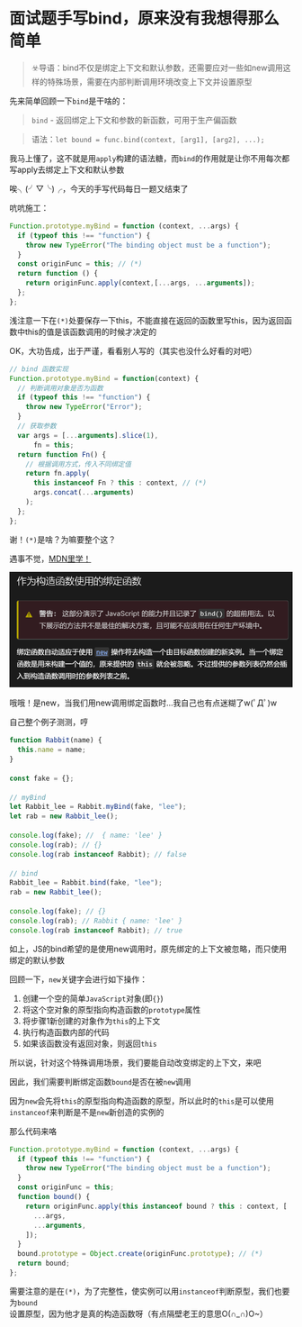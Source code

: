 # 面试题手写bind，原来没有我想得那么简单

> ☣️导语：bind不仅是绑定上下文和默认参数，还需要应对一些如new调用这样的特殊场景，需要在内部判断调用环境改变上下文并设置原型

先来简单回顾一下`bind`是干啥的：

> `bind` - 返回绑定上下文和参数的新函数，可用于生产偏函数

> 语法：`let bound = func.bind(context, [arg1], [arg2], ...);`

我马上懂了，这不就是用`apply`构建的语法糖，而`bind`的作用就是让你不用每次都写apply去绑定上下文和默认参数

唉╮(╯▽╰)╭，今天的手写代码每日一题又结束了

吭吭施工：

```javascript
Function.prototype.myBind = function (context, ...args) {
  if (typeof this !== "function") {
    throw new TypeError("The binding object must be a function");
  }
  const originFunc = this; // (*)
  return function () {
    return originFunc.apply(context,[...args, ...arguments]); 
  };
};
```

浅注意一下在`(*)`处要保存一下this，不能直接在返回的函数里写this，因为返回函数中this的值是该函数调用的时候才决定的

OK，大功告成，出于严谨，看看别人写的（其实也没什么好看的对吧）

```javascript
// bind 函数实现
Function.prototype.myBind = function(context) {
  // 判断调用对象是否为函数
  if (typeof this !== "function") {
    throw new TypeError("Error");
  }
  // 获取参数
  var args = [...arguments].slice(1),
      fn = this;
  return function Fn() {
    // 根据调用方式，传入不同绑定值
    return fn.apply(
      this instanceof Fn ? this : context, // (*)
      args.concat(...arguments)
    );
  };
};
```

谢！`(*)`是啥？为嘛要整个这？

遇事不觉，[MDN里学！](https://developer.mozilla.org/zh-CN/docs/Web/JavaScript/Reference/Global_Objects/Function/bind#%E4%BD%9C%E4%B8%BA%E6%9E%84%E9%80%A0%E5%87%BD%E6%95%B0%E4%BD%BF%E7%94%A8%E7%9A%84%E7%BB%91%E5%AE%9A%E5%87%BD%E6%95%B0 "MDN里学！")

![](image/image_mkkFnX67dR.png)

哦哦！是new，当我们用new调用绑定函数时...我自己也有点迷糊了w(ﾟДﾟ)w

自己整个例子测测，哼

```javascript
function Rabbit(name) {
  this.name = name;
}

const fake = {};

// myBind
let Rabbit_lee = Rabbit.myBind(fake, "lee");
let rab = new Rabbit_lee();

console.log(fake); //  { name: 'lee' }
console.log(rab); // {}
console.log(rab instanceof Rabbit); // false

// bind
Rabbit_lee = Rabbit.bind(fake, "lee");
rab = new Rabbit_lee();

console.log(fake); // {}
console.log(rab); // Rabbit { name: 'lee' }
console.log(rab instanceof Rabbit); // true

```

如上，JS的bind希望的是使用new调用时，原先绑定的上下文被忽略，而只使用绑定的默认参数

回顾一下，`new`关键字会进行如下操作：

1.  创建一个空的简单`JavaScript`对象(即`{}`)
2.  将这个空对象的原型指向构造函数的`prototype`属性
3.  将步骤1新创建的对象作为`this`的上下文
4.  执行构造函数内部的代码
5.  如果该函数没有返回对象，则返回`this`

所以说，针对这个特殊调用场景，我们要能自动改变绑定的上下文，来吧

因此，我们需要判断绑定函数`bound`是否在被`new`调用

因为`new`会先将`this`的原型指向构造函数的原型，所以此时的`this`是可以使用`instanceof`来判断是不是`new`新创造的实例的

那么代码来咯

```javascript
Function.prototype.myBind = function (context, ...args) {
  if (typeof this !== "function") {
    throw new TypeError("The binding object must be a function");
  }
  const originFunc = this;
  function bound() {
    return originFunc.apply(this instanceof bound ? this : context, [
      ...args,
      ...arguments,
    ]);
  }
  bound.prototype = Object.create(originFunc.prototype); // (*)
  return bound;
};

```

需要注意的是在`(*)`，为了完整性，使实例可以用`instanceof`判断原型，我们也要为`bound`设置原型，因为他才是真的构造函数呀（有点隔壁老王的意思O(∩\_∩)O\~）

